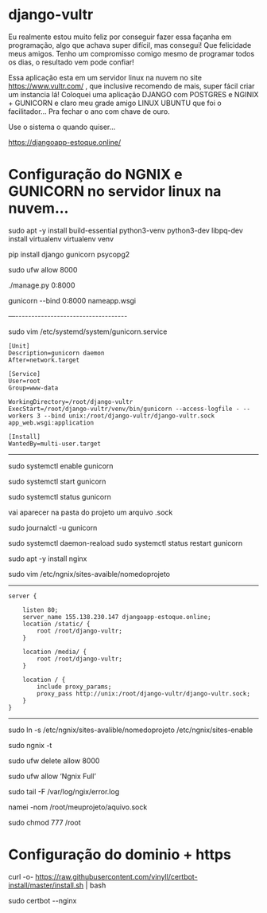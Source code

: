 # django-vultr

Eu realmente estou muito feliz por conseguir fazer essa façanha em programação, algo que achava super difícil, mas consegui! Que felicidade meus amigos. Tenho um compromisso comigo mesmo de programar todos os dias, o resultado vem pode confiar!

Essa aplicação esta em um servidor linux na nuvem no site https://www.vultr.com/ , que inclusive recomendo de mais, super fácil criar um instancia lá! Coloquei uma aplicação DJANGO com POSTGRES e NGINIX + GUNICORN e claro meu grade amigo LINUX UBUNTU que foi o facilitador... Pra fechar o ano com chave de ouro.

Use o sistema o quando quiser...

https://djangoapp-estoque.online/

# Configuração do NGNIX e GUNICORN no servidor linux na nuvem...

sudo apt -y install build-essential python3-venv python3-dev libpq-dev install virtualenv
virtualenv venv

pip install django gunicorn psycopg2

sudo ufw allow 8000

./manage.py 0:8000

gunicorn --bind 0:8000 nameapp.wsgi

—-----------------------------------

sudo vim /etc/systemd/system/gunicorn.service

    [Unit]
    Description=gunicorn daemon
    After=network.target

    [Service]
    User=root
    Group=www-data

    WorkingDirectory=/root/django-vultr
    ExecStart=/root/django-vultr/venv/bin/gunicorn --access-logfile - --workers 3 --bind unix:/root/django-vultr/django-vultr.sock app_web.wsgi:application

    [Install]
    WantedBy=multi-user.target

-----------------------------------

sudo systemctl enable gunicorn

sudo systemctl start gunicorn

sudo systemctl status gunicorn

vai aparecer na pasta do projeto um arquivo .sock

sudo journalctl -u gunicorn

sudo systemctl daemon-reaload
sudo systemctl status restart gunicorn

sudo apt -y install nginx

sudo vim /etc/ngnix/sites-avaible/nomedoprojeto

-----------------------------------

    server {

        listen 80;
        server_name 155.138.230.147 djangoapp-estoque.online;
        location /static/ {
            root /root/django-vultr;
        }

        location /media/ {
            root /root/django-vultr;
        }

        location / {
            include proxy_params;
            proxy_pass http://unix:/root/django-vultr/django-vultr.sock;
        }
    }

-----------------------------------

sudo ln -s /etc/ngnix/sites-avalible/nomedoprojeto /etc/ngnix/sites-enable


sudo ngnix -t

sudo ufw delete allow 8000

sudo ufw allow ‘Ngnix Full’

sudo tail -F /var/log/ngix/error.log

namei -nom /root/meuprojeto/aquivo.sock

sudo chmod 777 /root

# Configuração do dominio + https

curl -o- https://raw.githubusercontent.com/vinyll/certbot-install/master/install.sh | bash

sudo certbot --nginx

